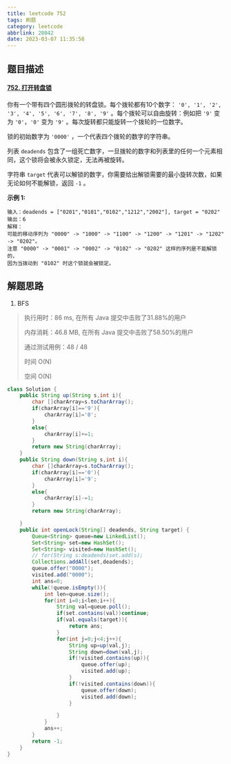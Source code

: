 ```yaml
---
title: leetcode 752
tags: 刷题
category: leetcode
abbrlink: 28042
date: 2023-03-07 11:35:58
---
```


## 题目描述

#### [752. 打开转盘锁](https://leetcode.cn/problems/open-the-lock/)



你有一个带有四个圆形拨轮的转盘锁。每个拨轮都有10个数字： `'0', '1', '2', '3', '4', '5', '6', '7', '8', '9'` 。每个拨轮可以自由旋转：例如把 `'9'` 变为 `'0'`，`'0'` 变为 `'9'` 。每次旋转都只能旋转一个拨轮的一位数字。

锁的初始数字为 `'0000'` ，一个代表四个拨轮的数字的字符串。

列表 `deadends` 包含了一组死亡数字，一旦拨轮的数字和列表里的任何一个元素相同，这个锁将会被永久锁定，无法再被旋转。

字符串 `target` 代表可以解锁的数字，你需要给出解锁需要的最小旋转次数，如果无论如何不能解锁，返回 `-1` 。

 

**示例 1:**

```
输入：deadends = ["0201","0101","0102","1212","2002"], target = "0202"
输出：6
解释：
可能的移动序列为 "0000" -> "1000" -> "1100" -> "1200" -> "1201" -> "1202" -> "0202"。
注意 "0000" -> "0001" -> "0002" -> "0102" -> "0202" 这样的序列是不能解锁的，
因为当拨动到 "0102" 时这个锁就会被锁定。
```



## 解题思路

1. BFS

> 执行用时：86 ms, 在所有 Java 提交中击败了31.88%的用户
>
> 内存消耗：46.8 MB, 在所有 Java 提交中击败了58.50%的用户
>
> 通过测试用例：48 / 48
>
> 时间 O(N)
>
> 空间 O(N)



```java
class Solution {
    public String up(String s,int i){
        char []charArray=s.toCharArray();
        if(charArray[i]=='9'){
            charArray[i]='0';
        }
        else{
            charArray[i]+=1;
        }
        return new String(charArray);
    }
    public String down(String s,int i){
        char []charArray=s.toCharArray();
        if(charArray[i]=='0'){
            charArray[i]='9';
        }
        else{
            charArray[i]-=1;
        }
        return new String(charArray);

    }    
    public int openLock(String[] deadends, String target) {
        Queue<String> queue=new LinkedList();
        Set<String> set=new HashSet();
        Set<String> visited=new HashSet();
        // for(String s:deadends)set.add(s);
        Collections.addAll(set,deadends);
        queue.offer("0000");
        visited.add("0000");
        int ans=0;
        while(!queue.isEmpty()){
            int len=queue.size();
            for(int i=0;i<len;i++){
                String val=queue.poll();
                if(set.contains(val))continue;
                if(val.equals(target)){
                    return ans;
                }
                for(int j=0;j<4;j++){
                    String up=up(val,j);
                    String down=down(val,j);
                    if(!visited.contains(up)){
                        queue.offer(up);
                        visited.add(up);
                    }
                    if(!visited.contains(down)){
                        queue.offer(down);
                        visited.add(down);
                    }

                }
            }
            ans++;
        }
        return -1;
    }
}
```

